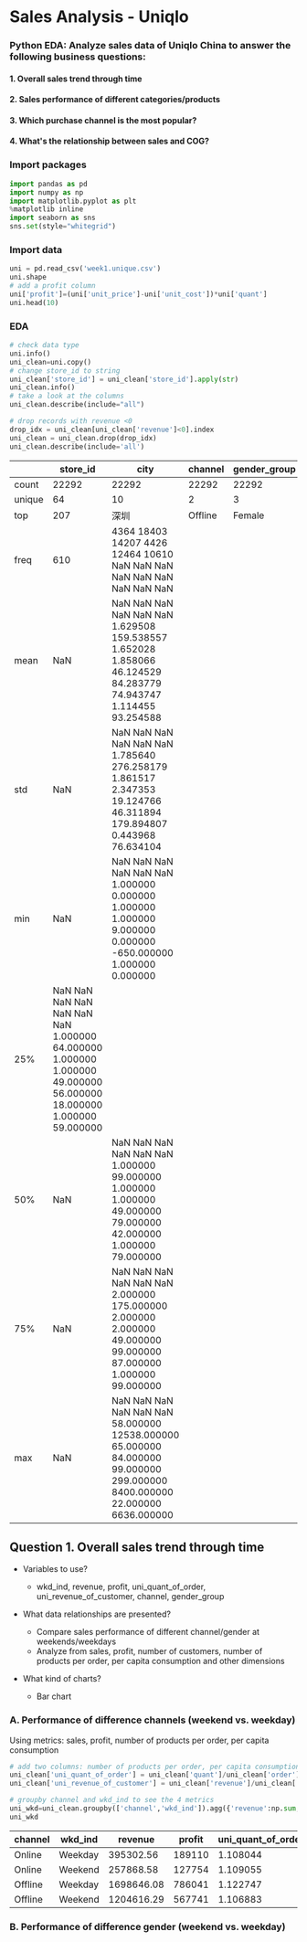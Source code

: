 # Sales Analysis - Uniqlo
### Python EDA: Analyze sales data of Uniqlo China to answer the following business questions:
#### 1. Overall sales trend through time 
#### 2. Sales performance of different categories/products 
#### 3. Which purchase channel is the most popular? 
#### 4. What's the relationship between sales and COG? 

### Import packages
```Python
import pandas as pd
import numpy as np
import matplotlib.pyplot as plt
%matplotlib inline
import seaborn as sns
sns.set(style="whitegrid")
```

### Import data
```Python
uni = pd.read_csv('week1.unique.csv')
uni.shape
# add a profit column
uni['profit']=(uni['unit_price']-uni['unit_cost'])*uni['quant']
uni.head(10)
```

### EDA
```Python
# check data type
uni.info()
uni_clean=uni.copy()
# change store_id to string
uni_clean['store_id'] = uni_clean['store_id'].apply(str)
uni_clean.info()
# take a look at the columns
uni_clean.describe(include="all")

# drop records with revenue <0
drop_idx = uni_clean[uni_clean['revenue']<0].index
uni_clean = uni_clean.drop(drop_idx)
uni_clean.describe(include='all')
```
|   |store_id	|city	|channel	|gender_group	|age_group	|wkd_ind	|product	|customer	|revenue	|order	|quant	|unit_cost	|unit_price	|profit	|uni_quant_of_order	|uni_revenue_of_customer|
| ---|-----|------|----|------|-------|-----|-----------|--------|---------|--------|--------|------|-----|--------|-------|------------------------- |
|count	|22292	|22292	|22292	|22292	|22292	|22292	|22292	|22292.000000	|22292.000000	|22292.000000	|22292.000000	|22292.000000	|22292.000000	|22292.000000	|22292.000000	|22292.000000|
|unique	|64	|10	|2	|3	|11	|2	|9	|NaN	|NaN	|NaN	|NaN	|NaN	|NaN	|NaN	|NaN	|NaN|
|top	|207	|深圳	|Offline	|Female	|30-34	|Weekday	|T恤	|NaN	|NaN	|NaN	|NaN	|NaN	|NaN	|NaN	|NaN	|NaN|
|freq	|610	|4364	18403	14207	4426	12464	10610	NaN	NaN	NaN	NaN	NaN	NaN	NaN	NaN	NaN
|mean	|NaN	|NaN	NaN	NaN	NaN	NaN	NaN	1.629508	159.538557	1.652028	1.858066	46.124529	84.283779	74.943747	1.114455	93.254588
|std	|NaN	|NaN	NaN	NaN	NaN	NaN	NaN	1.785640	276.258179	1.861517	2.347353	19.124766	46.311894	179.894807	0.443968	76.634104
|min	|NaN	|NaN	NaN	NaN	NaN	NaN	NaN	1.000000	0.000000	1.000000	1.000000	9.000000	0.000000	-650.000000	1.000000	0.000000
|25%	|NaN	NaN	NaN	NaN	NaN	NaN	NaN	1.000000	64.000000	1.000000	1.000000	49.000000	56.000000	18.000000	1.000000	59.000000
|50%	|NaN	|NaN	NaN	NaN	NaN	NaN	NaN	1.000000	99.000000	1.000000	1.000000	49.000000	79.000000	42.000000	1.000000	79.000000
|75%	|NaN	|NaN	NaN	NaN	NaN	NaN	NaN	2.000000	175.000000	2.000000	2.000000	49.000000	99.000000	87.000000	1.000000	99.000000
|max	|NaN	|NaN	NaN	NaN	NaN	NaN	NaN	58.000000	12538.000000	65.000000	84.000000	99.000000	299.000000	8400.000000	22.000000	6636.000000


## Question 1. Overall sales trend through time
+ Variables to use?
   - wkd_ind, revenue, profit, uni_quant_of_order, uni_revenue_of_customer, channel, gender_group

+ What data relationships are presented?    
   - Compare sales performance of different channel/gender at weekends/weekdays
   - Analyze from sales, profit, number of customers, number of products per order, per capita consumption and other dimensions

+ What kind of charts?    
   - Bar chart

### A. Performance of difference channels (weekend vs. weekday)
Using metrics: sales, profit, number of products per order, per capita consumption
```Python
# add two columns: number of products per order, per capita consumption
uni_clean['uni_quant_of_order'] = uni_clean['quant']/uni_clean['order']
uni_clean['uni_revenue_of_customer'] = uni_clean['revenue']/uni_clean['customer']

# groupby channel and wkd_ind to see the 4 metrics
uni_wkd=uni_clean.groupby(['channel','wkd_ind']).agg({'revenue':np.sum, 'profit': np.sum, 'uni_quant_of_order':np.mean, 'uni_revenue_of_customer':np.mean}).reset_index()
uni_wkd
```
|channel	 |wkd_ind	|revenue  	|profit	|uni_quant_of_order	|uni_revenue_of_customer|
| --------|----------|-----------|--------|--------------------|---------------------- |
|Online	 |Weekday	|395302.56	|189110	|1.108044	         |92.739192 |
|Online	 |Weekend	|257868.58	|127754	|1.109055	         |93.502841 |
|Offline	 |Weekday	|1698646.08	|786041	|1.122747	         |93.686322 |
|Offline	 |Weekend	|1204616.29	|567741	|1.106883	         |92.801170 |

### B. Performance of difference gender (weekend vs. weekday)
